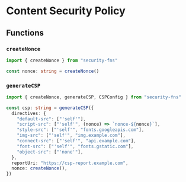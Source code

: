 # Content Security Policy

## Functions

### `createNonce`

```typescript
import { createNonce } from "security-fns"

const nonce: string = createNonce()
```

### `generateCSP`

```typescript
import { createNonce, generateCSP, CSPConfig } from "security-fns"

const csp: string = generateCSP({
  directives: {
    "default-src": ["'self'"],
    "script-src": ["'self'", (nonce) => `nonce-${nonce}`],
    "style-src": ["'self'", "fonts.googleapis.com"],
    "img-src": ["'self'", "img.example.com"],
    "connect-src": ["'self'", "api.example.com"],
    "font-src": ["'self'", "fonts.gstatic.com"],
    "object-src": ["'none'"],
  },
  reportUri: "https://csp-report.example.com",
  nonce: createNonce(),
})
```

